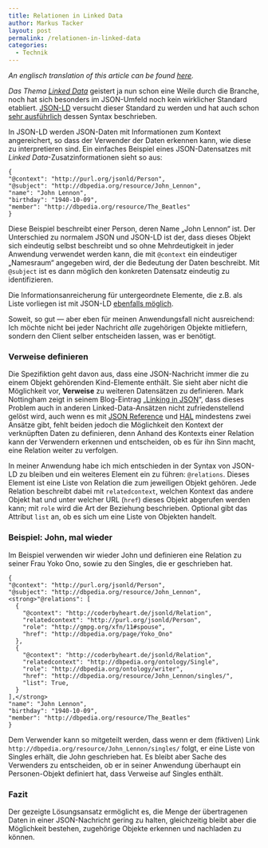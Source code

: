 ```yaml
---
title: Relationen in Linked Data
author: Markus Tacker
layout: post
permalink: /relationen-in-linked-data
categories:
  - Technik
---
```

<em lang="en-us">An englisch translation of this article can be found <a href="http://coderbyheart.de/blog/relations-in-linked-data">here</a>.</p> <p>
  Das Thema </em><em><a href="http://linkeddata.org/">Linked Data</a></em> geistert ja nun schon eine Weile durch die Branche, noch hat sich besonders im JSON-Umfeld noch kein wirklicher Standard etabliert. <a href="http://json-ld.org/">JSON-LD</a> versucht dieser Standard zu werden und hat auch schon <a href="http://json-ld.org/spec/latest/json-ld-syntax/">sehr ausführlich</a> dessen Syntax beschrieben.
</p>

<p>
  In JSON-LD werden JSON-Daten mit Informationen zum Kontext angereichert, so dass der Verwender der Daten erkennen kann, wie diese zu interpretieren sind. Ein einfaches Beispiel eines JSON-Datensatzes mit <em>Linked Data</em>-Zusatzinformationen sieht so aus:
</p>

<pre><code>{ 
"@context": "http://purl.org/jsonld/Person",
"@subject": "http://dbpedia.org/resource/John_Lennon",
"name": "John Lennon",
"birthday": "1940-10-09",
"member": "http://dbpedia.org/resource/The_Beatles"
}</code></pre>

<p>
  Diese Beispiel beschreibt einer Person, deren Name „John Lennon“ ist. Der Unterschied zu normalem JSON und JSON-LD ist der, dass dieses Objekt sich eindeutig selbst beschreibt und so ohne Mehrdeutigkeit in jeder Anwendung verwendet werden kann, die mit <code>@context</code> ein eindeutiger „Namesraum“ angegeben wird, der die Bedeutung der Daten beschreibt. Mit <code>@subject</code> ist es dann möglich den konkreten Datensatz eindeutig zu identifizieren.
</p>

<p>
  Die Informationsanreicherung für untergeordnete Elemente, die z.B. als Liste vorliegen ist mit JSON-LD <a href="http://json-ld.org/spec/latest/json-ld-syntax/#rdf-collection">ebenfalls möglich</a>.
</p>

<p>
  Soweit, so gut &mdash; aber eben für meinen Anwendungsfall nicht ausreichend: Ich möchte nicht bei jeder Nachricht <em>alle</em> zugehörigen Objekte mitliefern, sondern den Client selber entscheiden lassen, was er benötigt.
</p>

<h3>
  Verweise definieren
</h3>

<p>
  Die Spezifiktion geht davon aus, dass eine JSON-Nachricht immer die zu einem Objekt gehörenden Kind-Elemente enthält. Sie sieht aber nicht die Möglichkeit vor, <strong>Verweise</strong> zu weiteren Datensätzen zu definieren. Mark Nottingham zeigt in seinem Blog-Eintrag „<a href="http://www.mnot.net/blog/2011/11/25/linking_in_json">Linking in JSON</a>“, dass dieses Problem auch in anderen Linked-Data-Ansätzen nicht zufriedenstellend gelöst wird, auch wenn es mit <a href="http://tools.ietf.org/html/draft-pbryan-zyp-json-ref-00">JSON Reference</a> und <a href="http://blog.stateless.co/post/13296666138/json-linking-with-hal">HAL</a> mindestens zwei Ansätze gibt, fehlt beiden jedoch die Möglichkeit den Kontext der verknüpften Daten zu definieren, denn Anhand des Kontexts einer Relation kann der Verwendern erkennen und entscheiden, ob es für ihn Sinn macht, eine Relation weiter zu verfolgen.
</p>

<p>
  In meiner Anwendung habe ich mich entschieden in der Syntax von JSON-LD zu bleiben und ein weiteres Element ein zu führen: <code>@relations</code>. Dieses Element ist eine Liste von Relation die zum jeweiligen Objekt gehören. Jede Relation beschreibt dabei mit <code>relatedcontext</code>, welchen Kontext das andere Objekt hat und unter welcher URL (<code>href</code>) dieses Objekt abgerufen werden kann; mit <code>role</code> wird die Art der Beziehung beschrieben. Optional gibt das Attribut <code>list</code> an, ob es sich um eine Liste von Objekten handelt.
</p>

<h3>
  Beispiel: John, mal wieder
</h3>

<p>
  Im Beispiel verwenden wir wieder John und definieren eine Relation zu seiner Frau Yoko Ono, sowie zu den Singles, die er geschrieben hat.
</p>

<pre><code>{ 
"@context": "http://purl.org/jsonld/Person",
"@subject": "http://dbpedia.org/resource/John_Lennon",
&lt;strong>"@relations": [
  {
    "@context": "http://coderbyheart.de/jsonld/Relation",
    "relatedcontext": "http://purl.org/jsonld/Person",
    "role": "http://gmpg.org/xfn/11#spouse",
    "href": "http://dbpedia.org/page/Yoko_Ono"
  },
  {
    "@context": "http://coderbyheart.de/jsonld/Relation",
    "relatedcontext": "http://dbpedia.org/ontology/Single",
    "role": "http://dbpedia.org/ontology/writer",
    "href": "http://dbpedia.org/resource/John_Lennon/singles/",
    "list": True,
  }
],&lt;/strong>
"name": "John Lennon",
"birthday": "1940-10-09",
"member": "http://dbpedia.org/resource/The_Beatles"
}</code></pre>

<p>
  Dem Verwender kann so mitgeteilt werden, dass wenn er dem (fiktiven) Link <code>http://dbpedia.org/resource/John_Lennon/singles/</code> folgt, er eine Liste von Singles erhält, die John geschrieben hat. Es bleibt aber Sache des Verwenders zu entscheiden, ob er in seiner Anwendung überhaupt ein Personen-Objekt definiert hat, dass Verweise auf Singles enthält.
</p>

<h3>
  Fazit
</h3>

<p>
  Der gezeigte Lösungsansatz ermöglicht es, die Menge der übertragenen Daten in einer JSON-Nachricht gering zu halten, gleichzeitig bleibt aber die Möglichkeit bestehen, zugehörige Objekte erkennen und nachladen zu können.
</p>